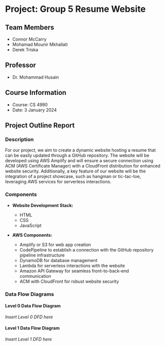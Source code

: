 # Project: Group 5 Resume Website

## Team Members
- Connor McCarry
- Mohamad Mounir Mkhallati
- Derek Triska

## Professor
- Dr. Mohammad Husain

## Course Information
- Course: CS 4990
- Date: 3 January 2024

## Project Outline Report

### Description
For our project, we aim to create a dynamic website hosting a resume that can be easily updated through a GitHub repository. The website will be developed using AWS Amplify and will ensure a secure connection using ACM (AWS Certificate Manager) with a CloudFront distribution for enhanced website security. Additionally, a key feature of our website will be the integration of a project showcase, such as hangman or tic-tac-toe, leveraging AWS services for serverless interactions.

### Components
- **Website Development Stack:**
  - HTML
  - CSS
  - JavaScript

- **AWS Components:**
  - Amplify or S3 for web app creation
  - CodePipeline to establish a connection with the GitHub repository pipeline infrastructure
  - DynamoDB for database management
  - Lambda for serverless interactions with the website
  - Amazon API Gateway for seamless front-to-back-end communication
  - ACM with CloudFront for robust website security

### Data Flow Diagrams
#### Level 0 Data Flow Diagram
*Insert Level 0 DFD here*

#### Level 1 Data Flow Diagram
*Insert Level 1 DFD here*
